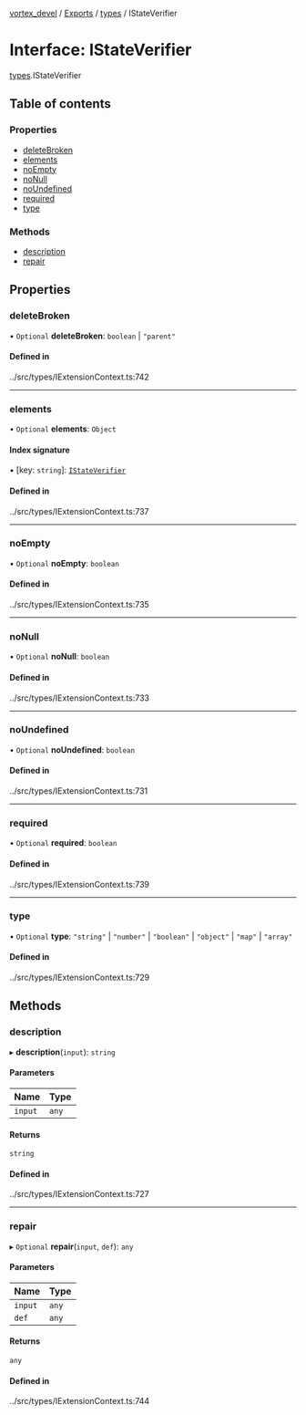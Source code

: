 [vortex_devel](../README.md) / [Exports](../modules.md) / [types](../modules/types.md) / IStateVerifier

# Interface: IStateVerifier

[types](../modules/types.md).IStateVerifier

## Table of contents

### Properties

- [deleteBroken](types.IStateVerifier.md#deletebroken)
- [elements](types.IStateVerifier.md#elements)
- [noEmpty](types.IStateVerifier.md#noempty)
- [noNull](types.IStateVerifier.md#nonull)
- [noUndefined](types.IStateVerifier.md#noundefined)
- [required](types.IStateVerifier.md#required)
- [type](types.IStateVerifier.md#type)

### Methods

- [description](types.IStateVerifier.md#description)
- [repair](types.IStateVerifier.md#repair)

## Properties

### deleteBroken

• `Optional` **deleteBroken**: `boolean` \| ``"parent"``

#### Defined in

../src/types/IExtensionContext.ts:742

___

### elements

• `Optional` **elements**: `Object`

#### Index signature

▪ [key: `string`]: [`IStateVerifier`](types.IStateVerifier.md)

#### Defined in

../src/types/IExtensionContext.ts:737

___

### noEmpty

• `Optional` **noEmpty**: `boolean`

#### Defined in

../src/types/IExtensionContext.ts:735

___

### noNull

• `Optional` **noNull**: `boolean`

#### Defined in

../src/types/IExtensionContext.ts:733

___

### noUndefined

• `Optional` **noUndefined**: `boolean`

#### Defined in

../src/types/IExtensionContext.ts:731

___

### required

• `Optional` **required**: `boolean`

#### Defined in

../src/types/IExtensionContext.ts:739

___

### type

• `Optional` **type**: ``"string"`` \| ``"number"`` \| ``"boolean"`` \| ``"object"`` \| ``"map"`` \| ``"array"``

#### Defined in

../src/types/IExtensionContext.ts:729

## Methods

### description

▸ **description**(`input`): `string`

#### Parameters

| Name | Type |
| :------ | :------ |
| `input` | `any` |

#### Returns

`string`

#### Defined in

../src/types/IExtensionContext.ts:727

___

### repair

▸ `Optional` **repair**(`input`, `def`): `any`

#### Parameters

| Name | Type |
| :------ | :------ |
| `input` | `any` |
| `def` | `any` |

#### Returns

`any`

#### Defined in

../src/types/IExtensionContext.ts:744
